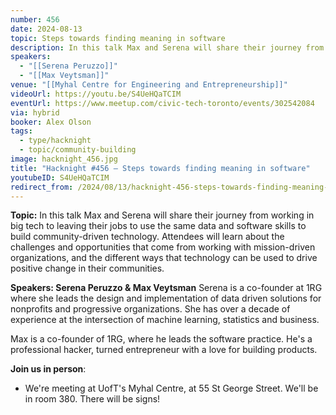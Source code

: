 ```yaml
---
number: 456
date: 2024-08-13
topic: Steps towards finding meaning in software
description: In this talk Max and Serena will share their journey from working in big tech to leaving their jobs to use the same data and software skills to build community-driven technology. Attendees will learn about the challenges and opportunities that come from working with mission-driven organizations, and the different ways that technology can be used to drive positive change in their communities.
speakers:
  - "[[Serena Peruzzo]]"
  - "[[Max Veytsman]]"
venue: "[[Myhal Centre for Engineering and Entrepreneurship]]"
videoUrl: https://youtu.be/S4UeHQaTCIM
eventUrl: https://www.meetup.com/civic-tech-toronto/events/302542084
via: hybrid
booker: Alex Olson
tags:
  - type/hacknight
  - topic/community-building
image: hacknight_456.jpg
title: "Hacknight #456 – Steps towards finding meaning in software"
youtubeID: S4UeHQaTCIM
redirect_from: /2024/08/13/hacknight-456-steps-towards-finding-meaning-in-software-with-serena-peruzzo-max-veytsman/
---
```


**Topic:** In this talk Max and Serena will share their journey from working in big tech to leaving their jobs to use the same data and software skills to build community-driven technology. Attendees will learn about the challenges and opportunities that come from working with mission-driven organizations, and the different ways that technology can be used to drive positive change in their communities.

**Speakers: Serena Peruzzo & Max Veytsman**
Serena is a co-founder at 1RG where she leads the design and implementation of data driven solutions for nonprofits and progressive organizations. She has over a decade of experience at the intersection of machine learning, statistics and business.

Max is a co-founder of 1RG, where he leads the software practice. He's a professional hacker, turned entrepreneur with a love for building products.

**Join us in person**:

* We're meeting at UofT's Myhal Centre, at 55 St George Street. We'll be in room 380. There will be signs!
